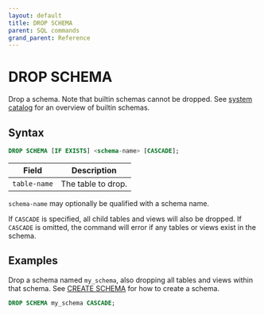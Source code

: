 ```yaml
---
layout: default
title: DROP SCHEMA
parent: SQL commands
grand_parent: Reference
---
```


# DROP SCHEMA

Drop a schema. Note that builtin schemas cannot be dropped. See [system catalog]
for an overview of builtin schemas.

## Syntax

```sql
DROP SCHEMA [IF EXISTS] <schema-name> [CASCADE];
```

| Field        | Description        |
| ------------ | ------------------ |
| `table-name` | The table to drop. |

`schema-name` may optionally be qualified with a schema name.

If `CASCADE` is specified, all child tables and views will also be dropped. If
`CASCADE` is omitted, the command will error if any tables or views exist in the
schema.

## Examples

Drop a schema named `my_schema`, also dropping all tables and views within that
schema. See [CREATE SCHEMA] for how to create a schema.

```sql
DROP SCHEMA my_schema CASCADE;
```

[CREATE SCHEMA]: /glaredb/sql-commands/create-schema/
[system catalog]: /glaredb/system-catalog/index/
